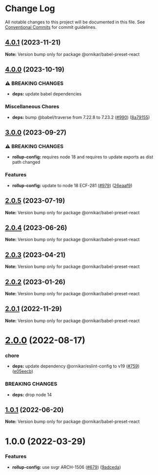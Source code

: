# Change Log

All notable changes to this project will be documented in this file.
See [Conventional Commits](https://conventionalcommits.org) for commit guidelines.

## [4.0.1](https://github.com/ornikar/shared-configs/compare/@ornikar/babel-preset-react@4.0.0...@ornikar/babel-preset-react@4.0.1) (2023-11-21)

**Note:** Version bump only for package @ornikar/babel-preset-react





## [4.0.0](https://github.com/ornikar/shared-configs/compare/@ornikar/babel-preset-react@3.0.0...@ornikar/babel-preset-react@4.0.0) (2023-10-19)


### ⚠ BREAKING CHANGES

* **deps:** update babel dependencies 

### Miscellaneous Chores

* **deps:** bump @babel/traverse from 7.22.8 to 7.23.2 ([#990](https://github.com/ornikar/shared-configs/issues/990)) ([8a79155](https://github.com/ornikar/shared-configs/commit/8a791554b6c0b027edc86cdacfe6e3c8ea63338f))



## [3.0.0](https://github.com/ornikar/shared-configs/compare/@ornikar/babel-preset-react@2.0.5...@ornikar/babel-preset-react@3.0.0) (2023-09-27)


### ⚠ BREAKING CHANGES

* **rollup-config:** requires node 18 and requires to update exports as dist path changed 

### Features

* **rollup-config:** update to node 18 ECF-281 ([#979](https://github.com/ornikar/shared-configs/issues/979)) ([26eaaf9](https://github.com/ornikar/shared-configs/commit/26eaaf9db689de9ec474919881ce87784427cc5c))



## [2.0.5](https://github.com/ornikar/shared-configs/compare/@ornikar/babel-preset-react@2.0.4...@ornikar/babel-preset-react@2.0.5) (2023-07-19)

**Note:** Version bump only for package @ornikar/babel-preset-react





## [2.0.4](https://github.com/ornikar/shared-configs/compare/@ornikar/babel-preset-react@2.0.3...@ornikar/babel-preset-react@2.0.4) (2023-06-26)

**Note:** Version bump only for package @ornikar/babel-preset-react





## [2.0.3](https://github.com/ornikar/shared-configs/compare/@ornikar/babel-preset-react@2.0.2...@ornikar/babel-preset-react@2.0.3) (2023-04-21)

**Note:** Version bump only for package @ornikar/babel-preset-react





## [2.0.2](https://github.com/ornikar/shared-configs/compare/@ornikar/babel-preset-react@2.0.1...@ornikar/babel-preset-react@2.0.2) (2023-01-26)

**Note:** Version bump only for package @ornikar/babel-preset-react





## [2.0.1](https://github.com/ornikar/shared-configs/compare/@ornikar/babel-preset-react@2.0.0...@ornikar/babel-preset-react@2.0.1) (2022-11-29)

**Note:** Version bump only for package @ornikar/babel-preset-react





# [2.0.0](https://github.com/ornikar/shared-configs/compare/@ornikar/babel-preset-react@1.0.1...@ornikar/babel-preset-react@2.0.0) (2022-08-17)


### chore

* **deps:** update dependency @ornikar/eslint-config to v19 ([#759](https://github.com/ornikar/shared-configs/issues/759)) ([e05eecb](https://github.com/ornikar/shared-configs/commit/e05eecb898d047b44277ce4f65fc724831bb2ece))


### BREAKING CHANGES

* **deps:** drop node 14 





## [1.0.1](https://github.com/ornikar/shared-configs/compare/@ornikar/babel-preset-react@1.0.0...@ornikar/babel-preset-react@1.0.1) (2022-06-20)

**Note:** Version bump only for package @ornikar/babel-preset-react





# 1.0.0 (2022-03-29)


### Features

* **rollup-config:** use svgr ARCH-1506 ([#679](https://github.com/ornikar/shared-configs/issues/679)) ([9adceda](https://github.com/ornikar/shared-configs/commit/9adcedae3c277af26946d1d5a93dc169596f565e))

